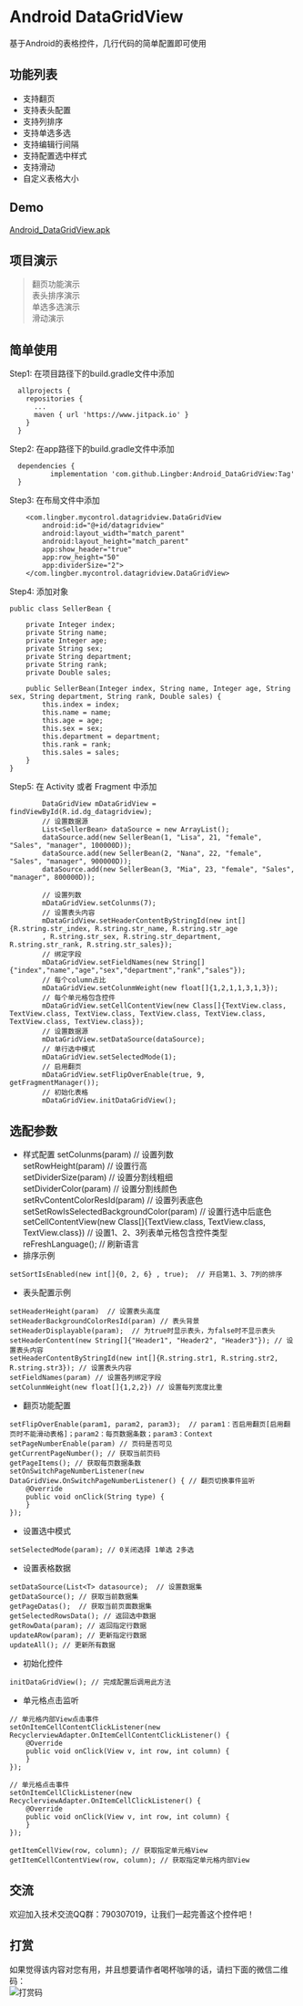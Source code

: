 # Android DataGridView
基于Android的表格控件，几行代码的简单配置即可使用

## 功能列表
* 支持翻页
* 支持表头配置
* 支持列排序
* 支持单选多选
* 支持编辑行间隔
* 支持配置选中样式
* 支持滑动
* 自定义表格大小

## Demo
[Android_DataGridView.apk](https://github.com/Lingber/Android_DataGridView)  

## 项目演示
> 翻页功能演示  
> 表头排序演示  
> 单选多选演示  
> 滑动演示  

## 简单使用
Step1: 在项目路径下的build.gradle文件中添加
```
  allprojects {
    repositories {
      ...
      maven { url 'https://www.jitpack.io' }
    }
  }
```
Step2: 在app路径下的build.gradle文件中添加
```
  dependencies {
          implementation 'com.github.Lingber:Android_DataGridView:Tag'
  }
```
Step3: 在布局文件中添加
```
    <com.lingber.mycontrol.datagridview.DataGridView
        android:id="@+id/datagridview"
        android:layout_width="match_parent"
        android:layout_height="match_parent"
        app:show_header="true"
        app:row_height="50"
        app:dividerSize="2">
    </com.lingber.mycontrol.datagridview.DataGridView>
```
Step4: 添加对象
```
public class SellerBean {

    private Integer index;
    private String name;
    private Integer age;
    private String sex;
    private String department;
    private String rank;
    private Double sales;
    
    public SellerBean(Integer index, String name, Integer age, String sex, String department, String rank, Double sales) {
        this.index = index;
        this.name = name;
        this.age = age;
        this.sex = sex;
        this.department = department;
        this.rank = rank;
        this.sales = sales;
    }
}
```

Step5: 在 Activity 或者 Fragment 中添加
```
        DataGridView mDataGridView = findViewById(R.id.dg_datagridview);
        // 设置数据源
        List<SellerBean> dataSource = new ArrayList();
        dataSource.add(new SellerBean(1, "Lisa", 21, "female", "Sales", "manager", 100000D));
        dataSource.add(new SellerBean(2, "Nana", 22, "female", "Sales", "manager", 900000D));
        dataSource.add(new SellerBean(3, "Mia", 23, "female", "Sales", "manager", 800000D));
        
        // 设置列数
        mDataGridView.setColunms(7);
        // 设置表头内容
        mDataGridView.setHeaderContentByStringId(new int[]{R.string.str_index, R.string.str_name, R.string.str_age
        , R.string.str_sex, R.string.str_department, R.string.str_rank, R.string.str_sales});
        // 绑定字段
        mDataGridView.setFieldNames(new String[]{"index","name","age","sex","department","rank","sales"});
        // 每个column占比
        mDataGridView.setColunmWeight(new float[]{1,2,1,1,3,1,3});
        // 每个单元格包含控件
        mDataGridView.setCellContentView(new Class[]{TextView.class, TextView.class, TextView.class, TextView.class, TextView.class, TextView.class, TextView.class});
        // 设置数据源
        mDataGridView.setDataSource(dataSource);
        // 单行选中模式
        mDataGridView.setSelectedMode(1);
        // 启用翻页
        mDataGridView.setFlipOverEnable(true, 9, getFragmentManager());
        // 初始化表格
        mDataGridView.initDataGridView();
```

## 选配参数
* 样式配置
setColunms(param) // 设置列数  
setRowHeight(param) // 设置行高  
setDividerSize(param) // 设置分割线粗细  
setDividerColor(param) // 设置分割线颜色  
setRvContentColorResId(param) // 设置列表底色  
setSetRowIsSelectedBackgroundColor(param) // 设置行选中后底色  
setCellContentView(new Class[]{TextView.class, TextView.class, TextView.class}) // 设置1、2、3列表单元格包含控件类型  
reFreshLanguage(); // 刷新语言
* 排序示例  
```
setSortIsEnabled(new int[]{0, 2, 6} , true);  // 开启第1、3、7列的排序
```
* 表头配置示例  
```
setHeaderHeight(param)  // 设置表头高度
setHeaderBackgroundColorResId(param) // 表头背景
setHeaderDisplayable(param);  // 为true时显示表头，为false时不显示表头
setHeaderContent(new String[]{"Header1", "Header2", "Header3"}); // 设置表头内容
setHeaderContentByStringId(new int[]{R.string.str1, R.string.str2, R.string.str3}); // 设置表头内容
setFieldNames(param) // 设置各列绑定字段
setColunmWeight(new float[]{1,2,2}) // 设置每列宽度比重
```
* 翻页功能配置 
```
setFlipOverEnable(param1, param2, param3);  // param1：否启用翻页[启用翻页时不能滑动表格]；param2：每页数据条数；param3：Context
setPageNumberEnable(param) // 页码是否可见
getCurrentPageNumber(); // 获取当前页码
getPageItems(); // 获取每页数据条数
setOnSwitchPageNumberListener(new DataGridView.OnSwitchPageNumberListener() { // 翻页切换事件监听
    @Override
    public void onClick(String type) {
    }
});
```
* 设置选中模式
```
setSelectedMode(param); // 0关闭选择 1单选 2多选
```
* 设置表格数据
```
setDataSource(List<T> datasource);  // 设置数据集
getDataSource(); // 获取当前数据集
getPageDatas();  // 获取当前页面数据集
getSelectedRowsData(); // 返回选中数据
getRowData(param); // 返回指定行数据
updateARow(param); // 更新指定行数据
updateAll(); // 更新所有数据
```
* 初始化控件
```
initDataGridView(); // 完成配置后调用此方法
```
* 单元格点击监听
```
// 单元格内部View点击事件
setOnItemCellContentClickListener(new RecyclerviewAdapter.OnItemCellContentClickListener() {
    @Override
    public void onClick(View v, int row, int column) {
    }
});

// 单元格点击事件
setOnItemCellClickListener(new RecyclerviewAdapter.OnItemCellClickListener() {
    @Override
    public void onClick(View v, int row, int column) {
    }
});

getItemCellView(row, column); // 获取指定单元格View
getItemCellContentView(row, column); // 获取指定单元格内部View
```
## 交流
欢迎加入技术交流QQ群：790307019，让我们一起完善这个控件吧！

## 打赏
如果觉得该内容对您有用，并且想要请作者喝杯咖啡的话，请扫下面的微信二维码：  
![打赏码](https://github.com/Lingber/Resource/blob/main/Lingber%E6%94%B6%E6%AC%BE%E7%A0%81.jpg)
